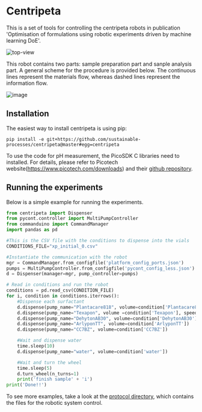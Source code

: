 # Centripeta

This is a set of tools for controlling the centripeta robots in publication 'Optimisation of formulations using robotic experiments driven by machine learning DoE'. 

![top-view](https://user-images.githubusercontent.com/18735742/75795699-9b33c800-5d6a-11ea-9955-d6d03a08946a.jpg)

This robot contains two parts: sample preparation part and sanple analysis part. A general scheme for the procedure is provided below. The continuous lines represent the materials flow, whereas dashed lines represent the information flow.

![image](https://user-images.githubusercontent.com/18735742/75796176-2d3bd080-5d6b-11ea-9f33-63945be6bdff.png)


## Installation

The easiest way to install centripeta is using pip:

```pip install -e git+https://github.com/sustainable-processes/centripeta@master#egg=centripeta```

<!-- I will pin the install to a particular release once we are ready to publish-->

 To use the code for pH measurement, the PicoSDK C libraries need to installed. For details, please refer to Picotech website(https://www.picotech.com/downloads) and their [github repository](https://github.com/picotech/picosdk-python-wrappers).

<!-- This will depend on whether we keep the pH measurement part-->

## Running the experiments

Below is a simple example for running the experiments.

```python
from centripeta import Dispenser
from pycont.controller import MultiPumpController
from commanduino import CommandManager
import pandas as pd

#This is the CSV file with the conditions to dispense into the vials
CONDITIONS_FILE="xp_initial_0.csv"

#Instantiate the communication with the robot
mgr = CommandManager.from_configfile('platform_config_ports.json')
pumps = MultiPumpController.from_configfile('pycont_config_less.json')
d = Dispenser(manager=mgr, pump_controller=pumps)

# Read in conditions and run the robot
conditions = pd.read_csv(CONDITION_FILE)
for i, condition in conditions.iterrows():
    #Dispense each surfactant
    d.dispense(pump_name="Plantacare818", volume=condition['Plantacare818'], speed_in=1500)
    d.dispense(pump_name="Texapon", volume =condition['Texapon'], speed_in=1500) 
    d.dispense(pump_name="DehytonAB30", volume=condition['DehytonAB30'], speed_in=1500)
    d.dispense(pump_name="ArlyponTT", volume=condition['ArlyponTT'])
    d.dispense(pump_name="CC7BZ", volume=condition['CC7BZ'])

    #Wait and dispense water
    time.sleep(10)
    d.dispense(pump_name="water", volume=condition['water'])

    #Wait and turn the wheel
    time.sleep(5)
    d.turn_wheel(n_turns=1)
    print('finish sample' + 'i')
print('Done!!')
```
To see more examples, take a look at the [protocol directory](https://github.com/sustainable-processes/centripeta/tree/master/protocols), which contains the files for the robotic system control.
